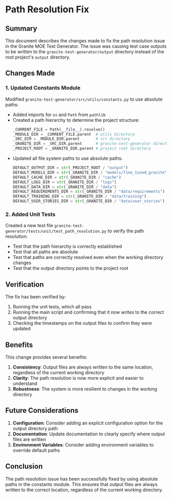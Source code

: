 # Path Resolution Fix

## Summary

This document describes the changes made to fix the path resolution issue in the Granite MOE Test Generator. The issue was causing test case outputs to be written to the `granite-test-generator/output` directory instead of the root project's `output` directory.

## Changes Made

### 1. Updated Constants Module

Modified `granite-test-generator/src/utils/constants.py` to use absolute paths:

- Added imports for `os` and `Path` from `pathlib`
- Created a path hierarchy to determine the project structure:
  ```python
  _CURRENT_FILE = Path(__file__).resolve()
  _MODULE_DIR = _CURRENT_FILE.parent  # utils directory
  _SRC_DIR = _MODULE_DIR.parent       # src directory
  _GRANITE_DIR = _SRC_DIR.parent      # granite-test-generator directory
  _PROJECT_ROOT = _GRANITE_DIR.parent # project root directory
  ```
- Updated all file system paths to use absolute paths:
  ```python
  DEFAULT_OUTPUT_DIR = str(_PROJECT_ROOT / "output")
  DEFAULT_MODELS_DIR = str(_GRANITE_DIR / "models/fine_tuned_granite")
  DEFAULT_CACHE_DIR = str(_GRANITE_DIR / "cache")
  DEFAULT_LOGS_DIR = str(_GRANITE_DIR / "logs")
  DEFAULT_DATA_DIR = str(_GRANITE_DIR / "data")
  DEFAULT_REQUIREMENTS_DIR = str(_GRANITE_DIR / "data/requirements")
  DEFAULT_TRAINING_DIR = str(_GRANITE_DIR / "data/training")
  DEFAULT_USER_STORIES_DIR = str(_GRANITE_DIR / "data/user_stories")
  ```

### 2. Added Unit Tests

Created a new test file `granite-test-generator/tests/unit/test_path_resolution.py` to verify the path resolution:

- Test that the path hierarchy is correctly established
- Test that all paths are absolute
- Test that paths are correctly resolved even when the working directory changes
- Test that the output directory points to the project root

## Verification

The fix has been verified by:

1. Running the unit tests, which all pass
2. Running the main script and confirming that it now writes to the correct output directory
3. Checking the timestamps on the output files to confirm they were updated

## Benefits

This change provides several benefits:

1. **Consistency**: Output files are always written to the same location, regardless of the current working directory
2. **Clarity**: The path resolution is now more explicit and easier to understand
3. **Robustness**: The system is more resilient to changes in the working directory

## Future Considerations

1. **Configuration**: Consider adding an explicit configuration option for the output directory path
2. **Documentation**: Update documentation to clearly specify where output files are written
3. **Environment Variables**: Consider adding environment variables to override default paths

## Conclusion

The path resolution issue has been successfully fixed by using absolute paths in the constants module. This ensures that output files are always written to the correct location, regardless of the current working directory.
